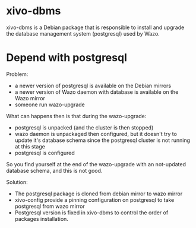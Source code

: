 xivo-dbms
=========

xivo-dbms is a Debian package that is responsible to install and upgrade the
database management system (postgresql) used by Wazo.

Depend with postgresql
======================

Problem:

  * a newer version of postgresql is available on the Debian mirrors
  * a newer version of Wazo daemon with database is available on the Wazo mirror
  * someone run wazo-upgrade

  What can happens then is that during the wazo-upgrade:

  * postgresql is unpacked (and the cluster is then stopped)
  * wazo daemon is unpackaged then configured, but it doesn't try to
    update it's database schema since the postgresql cluster is not
    running at this stage
  * postgresql is configured

  So you find yourself at the end of the wazo-upgrade with an not-updated
  database schema, and this is not good.


Solution:

  * The postgresql package is cloned from debian mirror to wazo mirror
  * xivo-config provide a pinning configuration on postgresql to take postgresql from wazo mirror
  * Postgresql version is fixed in xivo-dbms to control the order of packages installation.
